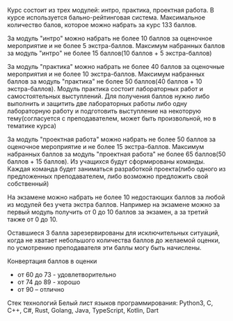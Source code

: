 Курс состоит из трех модулей: интро, практика, проектная работа. В курсе используется бально-рейтинговая система. Максимальное количество балов, которое можно набрать за курс 133 баллов. 

За модуль "интро" можно набрать не более 10 баллов за оценочное мероприятие и не более 5 экстра-баллов. Максимум набранных баллов за модуль "интро" не более 15 баллов(10 баллов + 5 экстра-баллов)

За модуль "практика" можно набрать не более 40 баллов за оценочные мероприятия и не более 10 экстра-баллов. Максимум набранных баллов за модуль "практика" не более 50 баллов(40 баллов + 10 экстра-баллов). Модуль практика состоит лабораторных работ и самостоятельных выступлений. Для получения баллов нужно либо выполнить и защитить две лабораторных работы либо одну лабораторную работу и подготовить выступление на некоторую тему(согласуется с преподавателем, может быть произвольной, но в тематике курса)

За модуль "проектная работа" можно набрать не более 50 баллов за оценочное мероприятие и не более 15 экстра-баллов. Максимум набранных баллов за модуль "проектная работа" не более 65 баллов(50 баллов + 15 баллов). Из учащихся будут сформированы команды. Каждая команда будет заниматься разработкой проекта(либо одного из предложенных преподавателем, либо возможно предложить свой собственный)

На экзамене можно набрать  не более 10 недостающих баллов за любой из модулей без учета экстра баллов. Например на экзамене можно за первый модуль получить от 0 до 10 баллов за экзамен, а за третий также от 0 до 10.

Оставшиеся 3 балла зарезервированы для исключительных ситуаций, когда не хватает небольшого количества баллов до желаемой оценки, по усмотрению преподавателя эти баллы могу быть начислены.

Конвертация баллов в оценки
 * от 60 до 73 -  удовлетворительно
 * от 74 до 89 - хорошо
 * от 90 – отлично


Стек технологий
Белый лист языков программирования: Python3, C, C++, C#, Rust, Golang, Java, TypeScript, Kotlin, Dart
